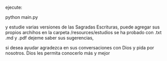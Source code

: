 ejecute:

python main.py

y estudie varias versiones de las Sagradas Escrituras,
puede agregar sus propios archihos en la carpeta /resources/estudios se ha probado con .txt .md y .pdf
dejeme saber sus sugerencias,

si desea ayudar agradezca en sus conversaciones con Dios y pida por nosotros.
Dios les permita conocerlo más y mejor
